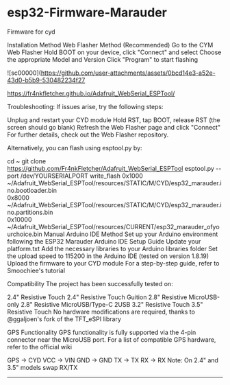 # esp32-Firmware-Marauder
Firmware for cyd



Installation Method
Web Flasher Method (Recommended)
Go to the CYM Web Flasher
Hold BOOT on your device, click "Connect" and select
Choose the appropriate Model and Version
Click "Program" to start flashing

![sc00000](https://github.com/user-attachments/assets/0bcd14e3-a52e-43d0-b5b9-530482234f27


https://fr4nkfletcher.github.io/Adafruit_WebSerial_ESPTool/


Troubleshooting:
If issues arise, try the following steps:

Unplug and restart your CYD module
Hold RST, tap BOOT, release RST (the screen should go blank)
Refresh the Web Flasher page and click "Connect"
For further details, check out the Web Flasher repository.

Alternatively, you can flash using esptool.py by:

cd ~
git clone https://github.com/Fr4nkFletcher/Adafruit_WebSerial_ESPTool
esptool.py --port /dev/YOURSERIALPORT write_flash 0x1000 ~/Adafruit_WebSerial_ESPTool/resources/STATIC/M/CYD/esp32_marauder.ino.bootloader.bin \
0x8000 ~/Adafruit_WebSerial_ESPTool/resources/STATIC/M/CYD/esp32_marauder.ino.partitions.bin \
0x10000 ~/Adafruit_WebSerial_ESPTool/resources/CURRENT/esp32_marauder_ofyourchoice.bin
Manual Arduino IDE Method
Set up your Arduino environment following the ESP32 Marauder Arduino IDE Setup Guide
Update your platform.txt
Add the necessary libraries to your Arduino libraries folder
Set the upload speed to 115200 in the Arduino IDE (tested on version 1.8.19)
Upload the firmware to your CYD module
For a step-by-step guide, refer to Smoochiee's tutorial

Compatibility
The project has been successfully tested on:

2.4" Resistive Touch
2.4" Resistive Touch Guition
2.8" Resistive MicroUSB-only
2.8" Resistive MicroUSB/Type-C 2USB
3.2" Resistive Touch
3.5" Resistive Touch
No hardware modifications are required, thanks to @ggaljoen's fork of the TFT_eSPI library

GPS Functionality
GPS functionality is fully supported via the 4-pin connector near the MicroUSB port. For a list of compatible GPS hardware, refer to the official wiki

GPS	->	CYD
VCC	->	VIN
GND	->	GND
TX	->	TX
RX	->	RX
Note: On 2.4" and 3.5" models swap RX/TX

****
